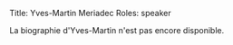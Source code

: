 Title: Yves-Martin Meriadec
Roles: speaker

La biographie d'Yves-Martin n'est pas encore disponible.
